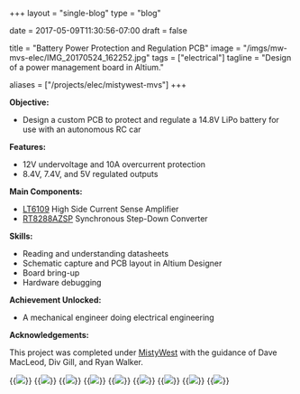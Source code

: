 +++
layout =    "single-blog"
type =      "blog"

date =      2017-05-09T11:30:56-07:00
draft =     false

title =     "Battery Power Protection and Regulation PCB"
image =     "/imgs/mw-mvs-elec/IMG_20170524_162252.jpg"
tags =      ["electrical"]
tagline =   "Design of a power management board in Altium."

aliases =   ["/projects/elec/mistywest-mvs"]
+++

__Objective:__

+ Design a custom PCB to protect and regulate a 14.8V LiPo battery for use with an autonomous RC car

__Features:__

+ 12V undervoltage and 10A overcurrent protection
+ 8.4V, 7.4V, and 5V regulated outputs

__Main Components:__

+ [LT6109](https://www.digikey.ca/product-detail/en/linear-technology/LT6109AHMS-2-PBF/LT6109AHMS-2-PBF-ND/3844948) High Side Current Sense Amplifier
+ [RT8288AZSP](https://www.digikey.ca/product-detail/en/richtek-usa-inc/RT8288AZSP/1028-1148-1-ND/3078151) Synchronous Step-Down Converter

__Skills:__

+ Reading and understanding datasheets
+ Schematic capture and PCB layout in Altium Designer
+ Board bring-up
+ Hardware debugging

__Achievement Unlocked:__

+ A mechanical engineer doing electrical engineering

__Acknowledgements:__

This project was completed under [MistyWest](https://mistywest.com/) with the guidance of Dave MacLeod, Div Gill, and Ryan Walker.

{{<img caption="Completed PCB in all its glory, like a newly erected city skyline." src="/imgs/mw-mvs-elec/IMG_20170524_162252.jpg">}}
{{<img caption="Schematic capture of the designed circuit." src="/imgs/mw-mvs-elec/Altium schematic.jpg">}}
{{<img caption="PCB layout of top overlay (right) and bottom overlay (left)." src="/imgs/mw-mvs-elec/Altium front-back.jpg">}}
{{<img caption="3D render of PCB in Altium Designer." src="/imgs/mw-mvs-elec/Altium capture.png">}}
{{<img caption="Boards ordered and received from OSH Park." src="/imgs/mw-mvs-elec/IMG_20170519_154141-2.jpg">}}
{{<img caption="Stencil cut out and prepped for applying the solder paste." src="/imgs/mw-mvs-elec/IMG_20170523_164839.jpg">}}
{{<img caption="Solder paste applied and components placed." src="/imgs/mw-mvs-elec/IMG_20170523_165130-2.jpg">}}
{{<img caption="PCB cooking in the reflow oven." src="/imgs/mw-mvs-elec/IMG_20170523_174939.jpg">}}
{{<img caption="After much debugging, the board finally works! Red LED indicates protection circuit is active; Green LED indicates each regulated output is active. Multimeter shown is connected to the 8.4V output." src="/imgs/mw-mvs-elec/IMG_20170525_123943.jpg">}}
